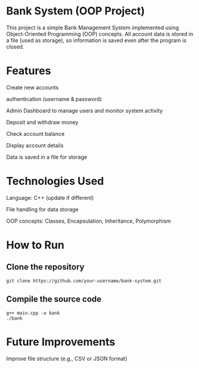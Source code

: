 # Bank System (OOP Project)

This project is a simple Bank Management System implemented using Object-Oriented Programming (OOP) concepts.
All account data is stored in a file (used as storage), so information is saved even after the program is closed.

# Features

Create new accounts

authentication (username & password)

Admin Dashboard to manage users and monitor system activity

Deposit and withdraw money

Check account balance

Display account details

Data is saved in a file for storage

# Technologies Used

Language: C++ (update if different)

File handling for data storage

OOP concepts: Classes, Encapsulation, Inheritance, Polymorphism

# How to Run

## Clone the repository
```bush
git clone https://github.com/your-username/bank-system.git
```
## Compile the source code
```bush
g++ main.cpp -o bank
./bank
```
# Future Improvements

Improve file structure (e.g., CSV or JSON format)
